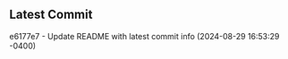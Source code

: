 
## Latest Commit
e6177e7 - Update README with latest commit info (2024-08-29 16:53:29 -0400) <Yunxi-Zhou>
